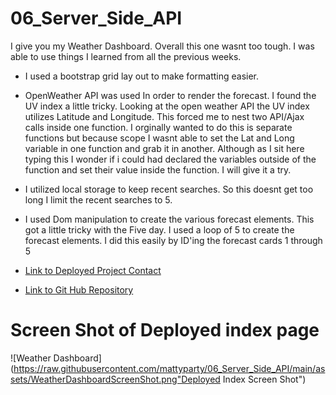 # 06_Server_Side_API

I give you my Weather Dashboard. Overall this one wasnt too tough. I was able to use things I learned from all the previous weeks.

- I used a bootstrap grid lay out to make formatting easier.

- OpenWeather API was used In order to render the forecast. I found the UV index a little tricky. Looking at the open weather API the UV index utilizes Latitude and Longitude. This forced me to nest two API/Ajax calls inside one function. I orginally wanted to do this is separate functions but because scope I wasnt able to set the Lat and Long variable in one function and grab it in another. Although as I sit here typing this I wonder if i could had declared the variables outside of the function and set their value inside the function. I will give it a try.

- I utilized local storage to keep recent searches. So this doesnt get too long I limit the recent searches to 5.

- I used Dom manipulation to create the various forecast elements. This got a little tricky with the Five day. I used a loop of 5 to create the forecast elements. I did this easily by ID'ing the forecast cards 1 through 5

- [Link to Deployed Project Contact](http://pewewardy.com/06_server_side_api/)
- [Link to Git Hub Repository](https://github.com/mattyparty/06_Server_Side_API/)

# Screen Shot of Deployed index page

![Weather Dashboard](https://raw.githubusercontent.com/mattyparty/06_Server_Side_API/main/assets/WeatherDashboardScreenShot.png"Deployed Index Screen Shot")
